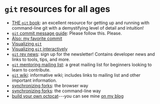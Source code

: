 # `git` resources for all ages

- [THE `git` book](https://git-scm.com/book/en/v2): an excellent resource for
  getting up and running with command-line git with a demystifying level of
  detail and intuition!
- [`git` commit message
  guide](http://tbaggery.com/2008/04/19/a-note-about-git-commit-messages.html):
  Please follow this. Please.
- [Also: my favorite
  commit](https://fatbusinessman.com/2019/my-favourite-git-commit)
- [Visualizing `git`](https://ndpsoftware.com/git-cheatsheet.html)
- [Visualizing `git`
  interactively](https://git-school.github.io/visualizing-git/)
- [`git` rev news](https://git.github.io/rev_news/rev_news/): sign up for the
  newsletter! Contains developer news and links to tools, tips, and more.
- [`git` mentoring mailing
  list](https://groups.google.com/forum/#!forum/git-mentoring): a great mailing
  list for beginners looking to learn to contribute.
- [`git` wiki](https://git.wiki.kernel.org/index.php/Main_Page): informative
  wiki; includes links to mailing list and other important information.
- [synchronizing
  forks](https://github.com/KirstieJane/STEMMRoleModels/wiki/Syncing-your-fork-to-the-original-repository-via-the-browser):
  the browser way
- [synchronizing
  forks](https://help.github.com/en/github/collaborating-with-issues-and-pull-requests/syncing-a-fork):
  the command-line way
- [build your own octocat](https://myoctocat.com)---you can see mine [on my
  blog](https://benknoble.github.io/blog/2018/12/08/octocat/)
